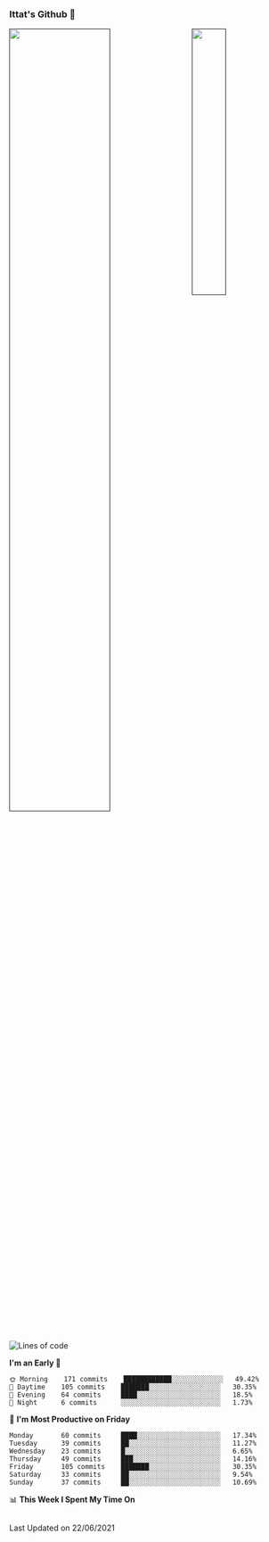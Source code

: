 ### Ittat's Github 👋

<a href="">
  <img align="center" src="https://github-readme-stats.vercel.app/api?username=ittat&hide_border=true&show_icons=true&count_private=true&theme=graywhite"  width="60%"/>
</a>

<a href="">
  <img align="right" src="https://github-readme-stats.vercel.app/api/top-langs/?username=ittat&hide_border=true&theme=graywhite"  width="35%" />
</a>


<!--START_SECTION:waka-->
![Lines of code](https://img.shields.io/badge/From%20Hello%20World%20I%27ve%20Written-595836%20lines%20of%20code-blue)

**I'm an Early 🐤** 

```text
🌞 Morning    171 commits    ████████████░░░░░░░░░░░░░   49.42% 
🌆 Daytime    105 commits    ███████░░░░░░░░░░░░░░░░░░   30.35% 
🌃 Evening    64 commits     ████░░░░░░░░░░░░░░░░░░░░░   18.5% 
🌙 Night      6 commits      ░░░░░░░░░░░░░░░░░░░░░░░░░   1.73%

```
📅 **I'm Most Productive on Friday** 

```text
Monday       60 commits     ████░░░░░░░░░░░░░░░░░░░░░   17.34% 
Tuesday      39 commits     ██░░░░░░░░░░░░░░░░░░░░░░░   11.27% 
Wednesday    23 commits     █░░░░░░░░░░░░░░░░░░░░░░░░   6.65% 
Thursday     49 commits     ███░░░░░░░░░░░░░░░░░░░░░░   14.16% 
Friday       105 commits    ███████░░░░░░░░░░░░░░░░░░   30.35% 
Saturday     33 commits     ██░░░░░░░░░░░░░░░░░░░░░░░   9.54% 
Sunday       37 commits     ██░░░░░░░░░░░░░░░░░░░░░░░   10.69%

```


📊 **This Week I Spent My Time On** 

```text
```


 Last Updated on 22/06/2021
<!--END_SECTION:waka-->



<!--
**ittat/ittat** is a ✨ _special_ ✨ repository because its `README.md` (this file) appears on your GitHub profile.

Here are some ideas to get you started:

- 🔭 I’m currently working on ...
- 🌱 I’m currently learning ...
- 👯 I’m looking to collaborate on ...
- 🤔 I’m looking for help with ...
- 💬 Ask me about ...
- 📫 How to reach me: ...
- 😄 Pronouns: ...
- ⚡ Fun fact: ...

    technologies: {
        mobileApp: ["Android App"],
        frontEnd: {
            js: ["Vue", "Nuxt"],
            css: ["materialize", "vuetify", "bootstrap"]
        },
        backEnd: {
            js: ["node", "express", "SuiteScript"],
            python: ["flask"]
        },
        devOps: ["AWS", "Docker🐳", "Route53", "Nginx"],
        databases: ["mongo", "MySql", "sqlite"],
        misc: ["Firebase", "Socket.IO", "selenium", "open-cv", "php", "SuiteApp"]
    },
-->
